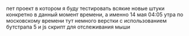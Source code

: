 пет проект в котором я буду тестировать всякие новые штуки
конкретно в данный момент времени, а именно 14 мая 04:05 утра по московскому времени тут немного верстки с использованием бутстрапа 5 и js скрипт для отслеживания мыши
